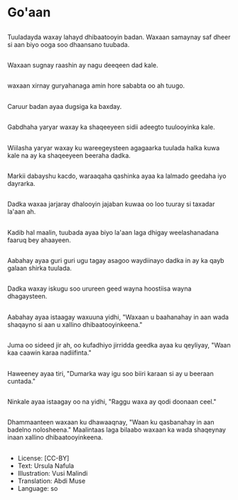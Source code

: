# Go'aan

##
Tuuladayda waxay lahayd dhibaatooyin badan. Waxaan samaynay saf dheer si aan biyo ooga soo dhaansano tuubada.

##
Waxaan sugnay raashin ay nagu deeqeen dad kale.

##
waxaan xirnay guryahanaga amin hore sababta oo ah tuugo.

##
Caruur badan ayaa dugsiga ka baxday.

##
Gabdhaha yaryar waxay ka shaqeeyeen sidii adeegto tuulooyinka kale.

##
Wiilasha yaryar waxay ku wareegeysteen agagaarka tuulada halka kuwa kale na ay ka shaqeeyeen beeraha dadka.

##
Markii dabayshu kacdo, waraaqaha qashinka ayaa ka lalmado geedaha iyo dayrarka.

##
Dadka waxaa jarjaray dhalooyin jajaban kuwaa oo loo tuuray si taxadar la'aan ah.

##
Kadib hal maalin, tuubada ayaa biyo la'aan laga dhigay weelashanadana faaruq bey ahaayeen.

##
Aabahay ayaa guri guri ugu tagay asagoo waydiinayo dadka in ay ka qayb galaan shirka tuulada.

##
Dadka waxay iskugu soo urureen geed wayna hoostiisa wayna dhagaysteen.

##
Aabahay ayaa istaagay waxuuna yidhi, "Waxaan u baahanahay in aan wada shaqayno si aan u xallino dhibaatooyinkeena."

##
Juma oo sideed jir ah, oo kufadhiyo jirridda geedka ayaa ku qeyliyay, "Waan kaa caawin karaa nadiifinta."

##
Haweeney ayaa tiri, "Dumarka way igu soo biiri karaan si ay u beeraan cuntada."

##
Ninkale ayaa istaagay oo na yidhi, "Raggu waxa ay qodi doonaan ceel."

##
Dhammaanteen waxaan ku dhawaaqnay, "Waan ku qasbanahay in aan badelno nolosheena." Maalintaas laga bilaabo waxaan ka wada shaqeynay inaan xallino dhibaatooyinkeena.

##
* License: [CC-BY]
* Text: Ursula Nafula
* Illustration: Vusi Malindi
* Translation: Abdi Muse
* Language: so
